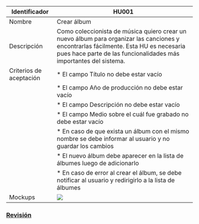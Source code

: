 | Identificador           | HU001                    | 
|-------------------------|------------------------------| 
| Nombre                  | Crear álbum | 
| Descripción             | Como coleccionista de música quiero crear un nuevo álbum para organizar las canciones y encontrarlas fácilmente. Esta HU es necesaria pues hace parte de las funcionalidades más importantes del sistema. | 
| Criterios de aceptación | * El campo Título no debe estar vacío |
| | * El campo Año de producción no debe estar vacío |
| | * El campo Descripción no debe estar vacío |
| | * El campo Medio sobre el cuál fue grabado no debe estar vacío |
| | * En caso de que exista un álbum con el mismo nombre se debe informar al usuario y no guardar los cambios |
| | * El nuevo álbum debe aparecer en la lista de álbumes luego de adicionarlo | 
| | * En caso de error al crear el álbum, se debe notificar al usuario y redirigirlo a la lista de álbumes | 
| Mockups                 | ![](https://github.com/MISW-4101-Practicas/TutorialCanciones/wiki/mockups/crear_album.png)                 | 

### [Revisión](https://github.com/MISW-4101-Practicas/TutorialCanciones/wiki/f03#revisi%C3%B3n)
